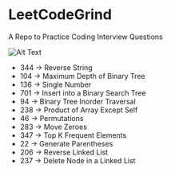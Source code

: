 # LeetCodeGrind

A Repo to Practice Coding Interview Questions

![Alt Text](https://media.giphy.com/media/10zxDv7Hv5RF9C/giphy.gif)


* 344 -> Reverse String
* 104 -> Maximum Depth of Binary Tree
* 136 -> Single Number
* 701 -> Insert into a Binary Search Tree
* 94 -> Binary Tree Inorder Traversal
* 238 -> Product of Array Except Self
* 46 -> Permutations
* 283 -> Move Zeroes
* 347 -> Top K Frequent Elements
* 22 -> Generate Parentheses
* 206 -> Reverse Linked List
* 237 -> Delete Node in a Linked List